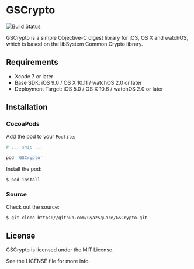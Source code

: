GSCrypto
========
[![Build Status](https://travis-ci.org/GyazSquare/GSCrypto.svg?branch=master)](https://travis-ci.org/GyazSquare/GSCrypto)

GSCrypto is a simple Objective-C digest library for iOS, OS X and watchOS, which is based on the libSystem Common Crypto library.

## Requirements

* Xcode 7 or later
* Base SDK: iOS 9.0 / OS X 10.11 / watchOS 2.0 or later
* Deployment Target: iOS 5.0 / OS X 10.6 / watchOS 2.0 or later

## Installation

### CocoaPods

Add the pod to your `Podfile`:

```ruby
# ... snip ...

pod 'GSCrypto'
```

Install the pod:

```shell
$ pod install
```

### Source

Check out the source:

```shell
$ git clone https://github.com/GyazSquare/GSCrypto.git
```

## License

GSCrypto is licensed under the MIT License.

See the LICENSE file for more info.

